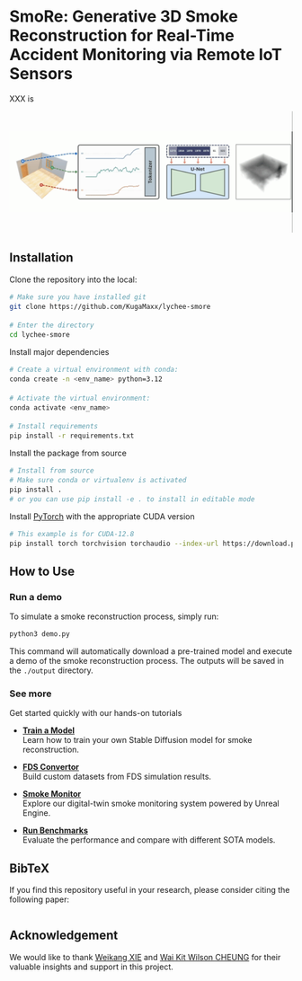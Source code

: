 # SmoRe: Generative 3D Smoke Reconstruction for Real-Time Accident Monitoring via Remote IoT Sensors

XXX is

<span id="animation"></span>
![animation](https://raw.githubusercontent.com/KugaMaxx/tmp-smoke/main/assets/images/demonstration.gif "animation")

## Installation

Clone the repository into the local:

```bash
# Make sure you have installed git
git clone https://github.com/KugaMaxx/lychee-smore

# Enter the directory
cd lychee-smore
```

Install major dependencies

```bash
# Create a virtual environment with conda:
conda create -n <env_name> python=3.12

# Activate the virtual environment:
conda activate <env_name>

# Install requirements
pip install -r requirements.txt
```

Install the package from source

```bash
# Install from source
# Make sure conda or virtualenv is activated
pip install .
# or you can use pip install -e . to install in editable mode
```

Install [PyTorch](https://pytorch.org/get-started/locally/) with the appropriate
 CUDA version

```bash
# This example is for CUDA-12.8
pip install torch torchvision torchaudio --index-url https://download.pytorch.org/whl/cu128
```

## How to Use

### Run a demo

To simulate a smoke reconstruction process, simply run:

```bash
python3 demo.py
```

This command will automatically download a pre-trained model and execute a demo of the smoke reconstruction process.
 The outputs will be saved in the `./output` directory.

### See more

Get started quickly with our hands-on tutorials

- **[Train a Model]()**  
    Learn how to train your own Stable Diffusion model for smoke reconstruction.

- **[FDS Convertor]()**  
    Build custom datasets from FDS simulation results.

- **[Smoke Monitor]()**  
    Explore our digital-twin smoke monitoring system powered by Unreal Engine.

- **[Run Benchmarks]()**  
    Evaluate the performance and compare with different SOTA models.

## BibTeX

If you find this repository useful in your research, please consider citing the
 following paper:

```bibtex
```

## Acknowledgement

We would like to thank [Weikang XIE](mailto:wei-kang.xie@connect.polyu.hk) and 
 [Wai Kit Wilson CHEUNG](mailto:wai-kit-wilson.cheung@connect.polyu.hk) for their 
 valuable insights and support in this project.
